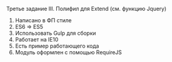 Третье задание
III. Полифил для Extend (см. функцию Jquery)
1. Написано в ФП стиле
2. ES6 => ES5
3. Использовать Gulp для сборки
4. Работает на IE10
5. Есть пример работающего кода
6. Модуль оформлен с помощью RequireJS